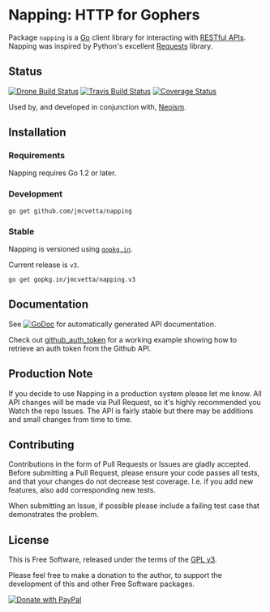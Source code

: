 # Napping: HTTP for Gophers

Package `napping` is a [Go][] client library for interacting with
[RESTful APIs][].  Napping was inspired  by Python's excellent [Requests][]
library.


## Status

[![Drone Build Status](https://drone.io/github.com/jmcvetta/napping/status.png)](https://drone.io/github.com/jmcvetta/napping/latest)
[![Travis Build Status](https://travis-ci.org/jmcvetta/napping.png)](https://travis-ci.org/jmcvetta/napping)
[![Coverage Status](https://coveralls.io/repos/jmcvetta/restclient/badge.png)](https://coveralls.io/r/jmcvetta/napping)

Used by, and developed in conjunction with, [Neoism][].


## Installation 

### Requirements

Napping requires Go 1.2 or later.


### Development

```
go get github.com/jmcvetta/napping
```

### Stable

Napping is versioned using [`gopkg.in`](http://gopkg.in).  

Current release is `v3`.

```
go get gopkg.in/jmcvetta/napping.v3
```


## Documentation

See [![GoDoc](http://godoc.org/github.com/jmcvetta/napping?status.png)](http://godoc.org/github.com/jmcvetta/napping)
for automatically generated API documentation.

Check out [github_auth_token][auth-token] for a working example
showing how to retrieve an auth token from the Github API.


## Production Note

If you decide to use Napping in a production system please let me know.  All
API changes will be made via Pull Request, so it's highly recommended you Watch
the repo Issues.  The API is fairly stable but there may be additions and small 
changes from time to time.


## Contributing

Contributions in the form of Pull Requests or Issues are gladly accepted.
Before submitting a Pull Request, please ensure your code passes all tests, and
that your changes do not decrease test coverage.  I.e. if you add new features,
also add corresponding new tests.

When submitting an Issue, if possible please include a failing test case that 
demonstrates the problem.


## License

This is Free Software, released under the terms of the [GPL v3][].

Please feel free to make a donation to the author, to support the development
of this and other Free Software packages.

[![Donate with PayPal](https://img.shields.io/badge/donate-paypal-blue.svg)](https://www.paypal.com/cgi-bin/webscr?cmd=_s-xclick&hosted_button_id=YEXKK27UL48F2)


[Go]:           http://golang.org
[RESTful APIs]: http://en.wikipedia.org/wiki/Representational_state_transfer#RESTful_web_APIs
[Requests]:     http://python-requests.org
[GPL v3]:       http://www.gnu.org/copyleft/gpl.html
[auth-token]:   https://github.com/jmcvetta/napping/blob/master/examples/github_auth_token/github_auth_token.go
[Neoism]:       https://github.com/jmcvetta/neoism
